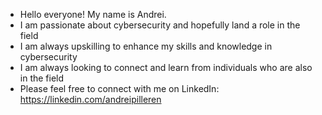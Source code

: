 - Hello everyone! My name is Andrei.
- I am passionate about cybersecurity and hopefully land a role in the field
- I am always upskilling to enhance my skills and knowledge in cybersecurity
- I am always looking to connect and learn from individuals who are also in the field
- Please feel free to connect with me on LinkedIn: https://linkedin.com/andreipilleren

<!---
andreipilleren/andreipilleren is a ✨ special ✨ repository because its `README.md` (this file) appears on your GitHub profile.
You can click the Preview link to take a look at your changes.
--->
